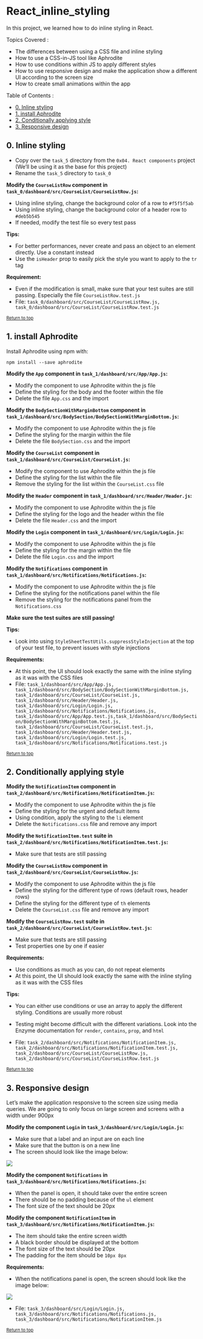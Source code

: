# React_inline_styling
In this project, we learned how to do inline styling in React.

Topics Covered :
- The differences between using a CSS file and inline styling
- How to use a CSS-in-JS tool like Aphrodite
- How to use conditions within JS to apply different styles
- How to use responsive design and make the application show a different UI according to the screen size
- How to create small animations within the app

Table of Contents :
- [0. Inline styling](#0-inline-styling)
- [1. install Aphrodite](#1-install-aphrodite)
- [2. Conditionally applying style](#2-conditionally-applying-style)
- [3. Responsive design](#3-responsive-design)

## 0. Inline styling
- Copy over the `task_5` directory from the `0x04. React components` project (We’ll be using it as the base for this project)
- Rename the `task_5` directory to `task_0`

**Modify the `CourseListRow` component in `task_0/dashboard/src/CourseList/CourseListRow.js`:**
- Using inline styling, change the background color of a row to `#f5f5f5ab`
- Using inline styling, change the background color of a header row to `#deb5b545`
- If needed, modify the test file so every test pass

**Tips:**
- For better performances, never create and pass an object to an element directly. Use a constant instead
- Use the `isHeader` prop to easily pick the style you want to apply to the `tr` tag

**Requirement:**
- Even if the modification is small, make sure that your test suites are still passing. Especially the file `CourseListRow.test.js`
- File: `task_0/dashboard/src/CourseList/CourseListRow.js, task_0/dashboard/src/CourseList/CourseListRow.test.js`

<sub>[Return to top](#react_inline_styling)</sub>

## 1. install Aphrodite
Install Aphrodite using npm with:

`npm install --save aphrodite`

**Modify the `App` component in `task_1/dashboard/src/App/App.js`:**
- Modify the component to use Aphrodite within the js file
- Define the styling for the body and the footer within the file
- Delete the file `App.css` and the import

**Modify the `BodySectionWithMarginBottom` component in `task_1/dashboard/src/BodySection/BodySectionWithMarginBottom.js`:**
- Modify the component to use Aphrodite within the js file
- Define the styling for the margin within the file
- Delete the file `BodySection.css` and the import

**Modify the `CourseList` component in `task_1/dashboard/src/CourseList/CourseList.js`:**
- Modify the component to use Aphrodite within the js file
- Define the styling for the list within the file
- Remove the styling for the list within the `CourseList.css` file

**Modify the `Header` component in `task_1/dashboard/src/Header/Header.js`:**
- Modify the component to use Aphrodite within the js file
- Define the styling for the logo and the header within the file
- Delete the file `Header.css` and the import

**Modify the `Login` component in `task_1/dashboard/src/Login/Login.js`:**
- Modify the component to use Aphrodite within the js file
- Define the styling for the margin within the file
- Delete the file `Login.css` and the import

**Modify the `Notifications` component in `task_1/dashboard/src/Notifications/Notifications.js`:**
- Modify the component to use Aphrodite within the js file
- Define the styling for the notifications panel within the file
- Remove the styling for the notifications panel from the `Notifications.css`

**Make sure the test suites are still passing!**

**Tips:**
- Look into using `StyleSheetTestUtils.suppressStyleInjection` at the top of your test file, to prevent issues with style injections

**Requirements:**
- At this point, the UI should look exactly the same with the inline styling as it was with the CSS files
- File: `task_1/dashboard/src/App/App.js, task_1/dashboard/src/BodySection/BodySectionWithMarginBottom.js, task_1/dashboard/src/CourseList/CourseList.js, task_1/dashboard/src/Header/Header.js, task_1/dashboard/src/Login/Login.js, task_1/dashboard/src/Notifications/Notifications.js, task_1/dashboard/src/App/App.test.js,task_1/dashboard/src/BodySection/BodySectionWithMarginBottom.test.js, task_1/dashboard/src/CourseList/CourseList.test.js, task_1/dashboard/src/Header/Header.test.js, task_1/dashboard/src/Login/Login.test.js, task_1/dashboard/src/Notifications/Notifications.test.js`

<sub>[Return to top](#react_inline_styling)</sub>

## 2. Conditionally applying style

**Modify the `NotificationItem` component in `task_2/dashboard/src/Notifications/NotificationItem.js`:**
- Modify the component to use Aphrodite within the js file
- Define the styling for the urgent and default items
- Using condition, apply the styling to the `li` element
- Delete the `Notifications.css` file and remove any import

**Modify the `NotificationItem.test` suite in `task_2/dashboard/src/Notifications/NotificationItem.test.js`:**
- Make sure that tests are still passing

**Modify the `CourseListRow` component in `task_2/dashboard/src/CourseList/CourseListRow.js`:**
- Modify the component to use Aphrodite within the js file
- Define the styling for the different type of rows (default rows, header rows)
- Define the styling for the different type of `th` elements
- Delete the `CourseList.css` file and remove any import

**Modify the `CourseListRow.test` suite in `task_2/dashboard/src/CourseList/CourseListRow.test.js`:**
- Make sure that tests are still passing
- Test properties one by one if easier

**Requirements:**
- Use conditions as much as you can, do not repeat elements
- At this point, the UI should look exactly the same with the inline styling as it was with the CSS files

**Tips:**
- You can either use conditions or use an array to apply the different styling. Conditions are usually more robust
- Testing might become difficult with the different variations. Look into the Enzyme documentation for `render`, `contains`, `prop`, and `html`

- File: `task_2/dashboard/src/Notifications/NotificationItem.js, task_2/dashboard/src/Notifications/NotificationItem.test.js, task_2/dashboard/src/CourseList/CourseListRow.js, task_2/dashboard/src/CourseList/CourseListRow.test.js`

<sub>[Return to top](#react_inline_styling)</sub>

## 3. Responsive design
Let’s make the application responsive to the screen size using media queries. We are going to only focus on large screen and screens with a width under 900px

**Modify the component `Login` in `task_3/dashboard/src/Login/Login.js`:**
- Make sure that a label and an input are on each line
- Make sure that the button is on a new line
- The screen should look like the image below:

![](previews/3-login.png)

**Modify the component `Notifications` in `task_3/dashboard/src/Notifications/Notifications.js`:**
- When the panel is open, it should take over the entire screen
- There should be no padding because of the `ul` element
- The font size of the text should be 20px

**Modify the component `NotificationItem` in `task_3/dashboard/src/Notifications/NotificationItem.js`:**
- The item should take the entire screen width
- A black border should be displayed at the bottom
- The font size of the text should be 20px
- The padding for the item should be `10px 8px`

**Requirements:**
- When the notifications panel is open, the screen should look like the image below:

![](previews/3-notifications.png)

- File: `task_3/dashboard/src/Login/Login.js, task_3/dashboard/src/Notifications/Notifications.js, task_3/dashboard/src/Notifications/NotificationItem.js`

<sub>[Return to top](#react_inline_styling)</sub>
